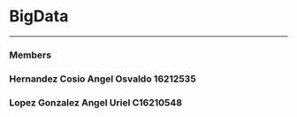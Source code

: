 # BigData
---
### Members
### Hernandez Cosio Angel Osvaldo  16212535
### Lopez Gonzalez Angel Uriel     C16210548
